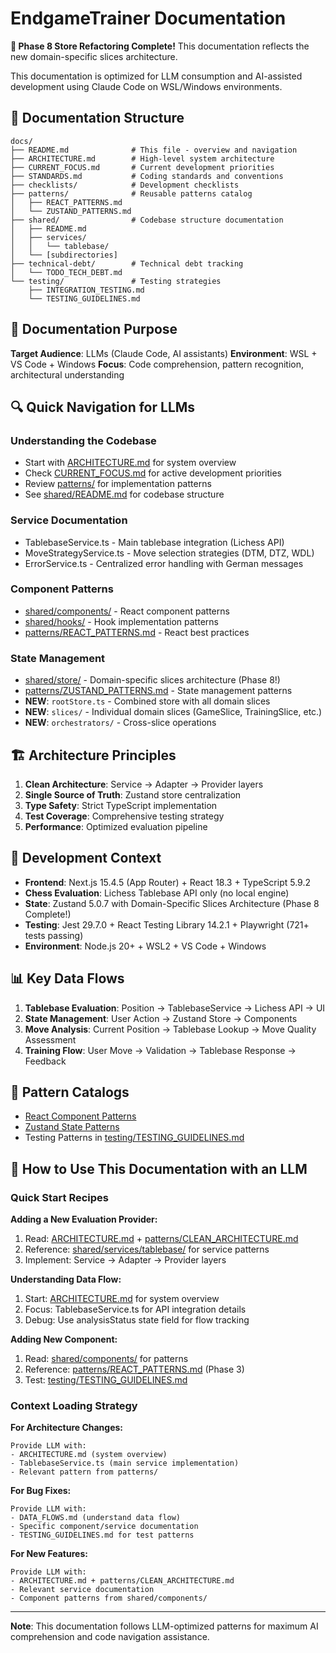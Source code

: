# EndgameTrainer Documentation

**🎉 Phase 8 Store Refactoring Complete!** This documentation reflects the new domain-specific slices architecture.

This documentation is optimized for LLM consumption and AI-assisted development using Claude Code on WSL/Windows environments.

## 📁 Documentation Structure

```
docs/
├── README.md              # This file - overview and navigation
├── ARCHITECTURE.md        # High-level system architecture
├── CURRENT_FOCUS.md       # Current development priorities
├── STANDARDS.md           # Coding standards and conventions
├── checklists/            # Development checklists
├── patterns/              # Reusable patterns catalog
│   ├── REACT_PATTERNS.md
│   └── ZUSTAND_PATTERNS.md
├── shared/                # Codebase structure documentation
│   ├── README.md
│   ├── services/
│   │   └── tablebase/
│   └── [subdirectories]
├── technical-debt/        # Technical debt tracking
│   └── TODO_TECH_DEBT.md
└── testing/               # Testing strategies
    ├── INTEGRATION_TESTING.md
    └── TESTING_GUIDELINES.md
```

## 🎯 Documentation Purpose

**Target Audience**: LLMs (Claude Code, AI assistants)
**Environment**: WSL + VS Code + Windows
**Focus**: Code comprehension, pattern recognition, architectural understanding

## 🔍 Quick Navigation for LLMs

### Understanding the Codebase

- Start with [ARCHITECTURE.md](./ARCHITECTURE.md) for system overview
- Check [CURRENT_FOCUS.md](./CURRENT_FOCUS.md) for active development priorities
- Review [patterns/](./patterns/) for implementation patterns
- See [shared/README.md](./shared/README.md) for codebase structure

### Service Documentation

- TablebaseService.ts - Main tablebase integration (Lichess API)
- MoveStrategyService.ts - Move selection strategies (DTM, DTZ, WDL)
- ErrorService.ts - Centralized error handling with German messages

### Component Patterns

- [shared/components/](./shared/components/) - React component patterns
- [shared/hooks/](./shared/hooks/) - Hook implementation patterns
- [patterns/REACT_PATTERNS.md](./patterns/REACT_PATTERNS.md) - React best practices

### State Management

- [shared/store/](./shared/store/) - Domain-specific slices architecture (Phase 8!)
- [patterns/ZUSTAND_PATTERNS.md](./patterns/ZUSTAND_PATTERNS.md) - State management patterns
- **NEW**: `rootStore.ts` - Combined store with all domain slices
- **NEW**: `slices/` - Individual domain slices (GameSlice, TrainingSlice, etc.)
- **NEW**: `orchestrators/` - Cross-slice operations

## 🏗️ Architecture Principles

1. **Clean Architecture**: Service → Adapter → Provider layers
2. **Single Source of Truth**: Zustand store centralization
3. **Type Safety**: Strict TypeScript implementation
4. **Test Coverage**: Comprehensive testing strategy
5. **Performance**: Optimized evaluation pipeline

## 🔧 Development Context

- **Frontend**: Next.js 15.4.5 (App Router) + React 18.3 + TypeScript 5.9.2
- **Chess Evaluation**: Lichess Tablebase API only (no local engine)
- **State**: Zustand 5.0.7 with Domain-Specific Slices Architecture (Phase 8 Complete!)
- **Testing**: Jest 29.7.0 + React Testing Library 14.2.1 + Playwright (721+ tests passing)
- **Environment**: Node.js 20+ + WSL2 + VS Code + Windows

## 📊 Key Data Flows

1. **Tablebase Evaluation**: Position → TablebaseService → Lichess API → UI
2. **State Management**: User Action → Zustand Store → Components
3. **Move Analysis**: Current Position → Tablebase Lookup → Move Quality Assessment
4. **Training Flow**: User Move → Validation → Tablebase Response → Feedback

## 🎨 Pattern Catalogs

- [React Component Patterns](./patterns/REACT_PATTERNS.md)
- [Zustand State Patterns](./patterns/ZUSTAND_PATTERNS.md)
- Testing Patterns in [testing/TESTING_GUIDELINES.md](./testing/TESTING_GUIDELINES.md)

## 🤖 How to Use This Documentation with an LLM

### Quick Start Recipes

**Adding a New Evaluation Provider:**

1. Read: [ARCHITECTURE.md](./ARCHITECTURE.md) + [patterns/CLEAN_ARCHITECTURE.md](./patterns/CLEAN_ARCHITECTURE.md)
2. Reference: [shared/services/tablebase/](./shared/services/tablebase/) for service patterns
3. Implement: Service → Adapter → Provider layers

**Understanding Data Flow:**

1. Start: [ARCHITECTURE.md](./ARCHITECTURE.md) for system overview
2. Focus: TablebaseService.ts for API integration details
3. Debug: Use analysisStatus state field for flow tracking

**Adding New Component:**

1. Read: [shared/components/](./shared/components/) for patterns
2. Reference: [patterns/REACT_PATTERNS.md](./patterns/REACT_PATTERNS.md) (Phase 3)
3. Test: [testing/TESTING_GUIDELINES.md](./testing/TESTING_GUIDELINES.md)

### Context Loading Strategy

**For Architecture Changes:**

```
Provide LLM with:
- ARCHITECTURE.md (system overview)
- TablebaseService.ts (main service implementation)
- Relevant pattern from patterns/
```

**For Bug Fixes:**

```
Provide LLM with:
- DATA_FLOWS.md (understand data flow)
- Specific component/service documentation
- TESTING_GUIDELINES.md for test patterns
```

**For New Features:**

```
Provide LLM with:
- ARCHITECTURE.md + patterns/CLEAN_ARCHITECTURE.md
- Relevant service documentation
- Component patterns from shared/components/
```

---

**Note**: This documentation follows LLM-optimized patterns for maximum AI comprehension and code navigation assistance.
